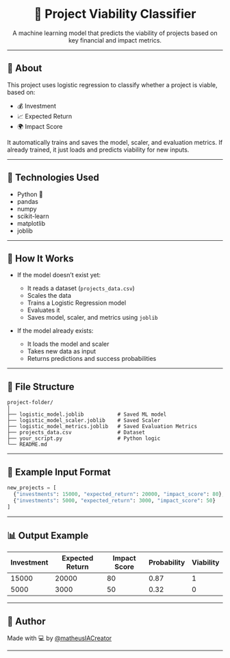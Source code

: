 <h1 align="center">🚀 Project Viability Classifier</h1>

<p align="center">
  A machine learning model that predicts the viability of projects based on key financial and impact metrics.
</p>

---

## 📌 About

This project uses logistic regression to classify whether a project is viable, based on:

- 💰 Investment
- 📈 Expected Return
- 🌍 Impact Score

It automatically trains and saves the model, scaler, and evaluation metrics. If already trained, it just loads and predicts viability for new inputs.

---

## 🧠 Technologies Used

- Python 🐍  
- pandas  
- numpy  
- scikit-learn  
- matplotlib  
- joblib  

---

## 🧪 How It Works

- If the model doesn’t exist yet:
  - It reads a dataset (`projects_data.csv`)
  - Scales the data
  - Trains a Logistic Regression model
  - Evaluates it
  - Saves model, scaler, and metrics using `joblib`

- If the model already exists:
  - It loads the model and scaler
  - Takes new data as input
  - Returns predictions and success probabilities

---

## 📁 File Structure

```
project-folder/
│
├── logistic_model.joblib           # Saved ML model
├── logistic_model_scaler.joblib    # Saved Scaler
├── logistic_model_metrics.joblib   # Saved Evaluation Metrics
├── projects_data.csv               # Dataset
├── your_script.py                  # Python logic
└── README.md
```

---

## 🧪 Example Input Format

```python
new_projects = [
  {"investments": 15000, "expected_return": 20000, "impact_score": 80},
  {"investments": 5000, "expected_return": 3000, "impact_score": 50}
]
```

---

## 📊 Output Example

| Investment | Expected Return | Impact Score | Probability | Viability |
|------------|------------------|---------------|-------------|-----------|
| 15000      | 20000            | 80            | 0.87        | 1         |
| 5000       | 3000             | 50            | 0.32        | 0         |

---

## 🧠 Author

Made with 💻 by [@matheusIACreator](https://github.com/matheusIACreator)

---
